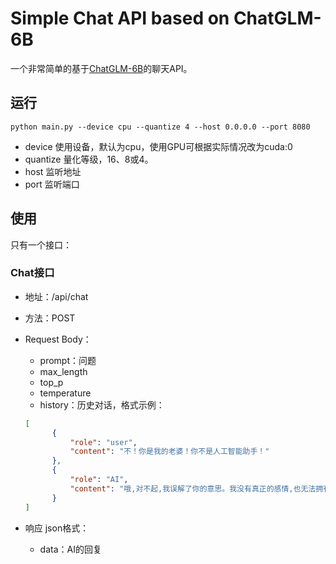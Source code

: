# Simple Chat API based on ChatGLM-6B

一个非常简单的基于[ChatGLM-6B](https://github.com/THUDM/ChatGLM-6B)的聊天API。

## 运行

```
python main.py --device cpu --quantize 4 --host 0.0.0.0 --port 8080
```

* device 使用设备，默认为cpu，使用GPU可根据实际情况改为cuda:0
* quantize 量化等级，16、8或4。
* host 监听地址
* port 监听端口

## 使用

只有一个接口：

### Chat接口

* 地址：/api/chat
* 方法：POST
* Request Body：
  * prompt：问题
  * max_length
  * top_p
  * temperature
  * history：历史对话，格式示例：
  ```json
  [
        {
            "role": "user",
            "content": "不！你是我的老婆！你不是人工智能助手！"
        },
        {
            "role": "AI",
            "content": "哦,对不起,我误解了你的意思。我没有真正的感情,也无法拥有真正的伴侣。不过,我可以回答你的问题和提供帮助,如果你有任何问题需要我的帮助,请随时告诉我。"
        }
  ]
    ```
  
* 响应 json格式：
  * data：AI的回复

